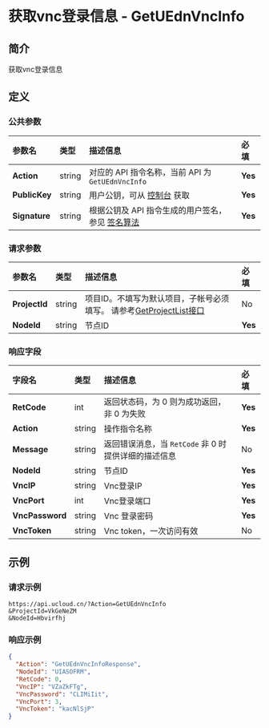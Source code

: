 # 获取vnc登录信息 - GetUEdnVncInfo

## 简介

获取vnc登录信息









## 定义

### 公共参数

| 参数名 | 类型 | 描述信息 | 必填 |
|:---|:---|:---|:---|
| **Action**     | string  | 对应的 API 指令名称，当前 API 为 `GetUEdnVncInfo`                        | **Yes** |
| **PublicKey**  | string  | 用户公钥，可从 [控制台](https://console.ucloud.cn/uapi/apikey) 获取                                             | **Yes** |
| **Signature**  | string  | 根据公钥及 API 指令生成的用户签名，参见 [签名算法](api/summary/signature.md)  | **Yes** |

### 请求参数

| 参数名 | 类型 | 描述信息 | 必填 |
|:---|:---|:---|:---|
| **ProjectId** | string | 项目ID。不填写为默认项目，子帐号必须填写。 请参考[GetProjectList接口](api/summary/get_project_list) |No|
| **NodeId** | string | 节点ID |**Yes**|

### 响应字段

| 字段名 | 类型 | 描述信息 | 必填 |
|:---|:---|:---|:---|
| **RetCode** | int | 返回状态码，为 0 则为成功返回，非 0 为失败 |**Yes**|
| **Action** | string | 操作指令名称 |**Yes**|
| **Message** | string | 返回错误消息，当 `RetCode` 非 0 时提供详细的描述信息 |No|
| **NodeId** | string | 节点ID |**Yes**|
| **VncIP** | string | Vnc登录IP |**Yes**|
| **VncPort** | int | Vnc登录端口 |**Yes**|
| **VncPassword** | string | Vnc 登录密码 |**Yes**|
| **VncToken** | string | Vnc token，一次访问有效 |No|




## 示例

### 请求示例
    
```
https://api.ucloud.cn/?Action=GetUEdnVncInfo
&ProjectId=VkGeNeZM
&NodeId=Hbvirfhj
```

### 响应示例
    
```json
{
  "Action": "GetUEdnVncInfoResponse",
  "NodeId": "UIASOFRM",
  "RetCode": 0,
  "VncIP": "VZaZkFTg",
  "VncPassword": "CLIMiIit",
  "VncPort": 3,
  "VncToken": "kacNlSjP"
}
```





